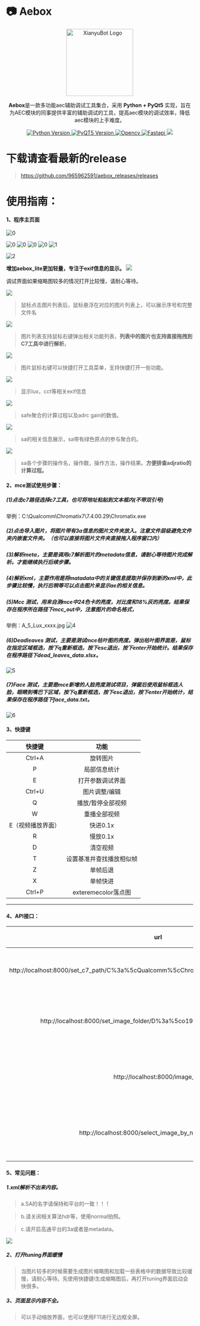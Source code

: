 # 📷 Aebox
<div align="center">

<img src="icons/new_start_256.ico" alt="XianyuBot Logo" width="180">

**Aebox**是一款多功能aec辅助调试工具集合，采用 **Python + PyQt5** 实现，旨在为AEC模块的同事提供丰富的辅助调试的工具，提高aec模块的调试效率，降低aec模块的上手难度。

<p align="center">
  <a href="https://www.python.org/">
    <img src="https://img.shields.io/badge/Python-3.12%2B-blue" alt="Python Version">
  </a>
  <a href="https://platform.openai.com/">
    <img src="https://img.shields.io/badge/PyQT5-5.15%2B-FF6F61" alt="PyQT5 Version">
  </a>
    <a href="https://platform.openai.com/">
    <img src="https://img.shields.io/badge/Opencv-4.10%2B-blue" alt="Opencv">
  </a>
  </a>
    <a href="https://platform.openai.com/">
    <img src="https://img.shields.io/badge/fastapi-0.115.12-blue" alt="Fastapi">
  </a>
  <a>
  <img src="https://gh-down-badges.linkof.link/965962591/aebox_releases">
  </a>
    
</p>

</div>

# 下载请查看最新的release
> https://github.com/965962591/aebox_releases/releases
# 使用指南：

#### 1、程序主页面

![0](assets/image_2025-09-15_13-38-32.jpg)

![0](assets/image_2025-08-29_12-28-41.jpg)
![0](assets/image_2025-08-29_12-29-23.jpg)
![0](assets/image_2025-08-29_12-30-02.jpg)
![0](assets/image_2025-09-15_13-39-57.jpg)
![1](assets/8.png)

![2](assets/9.png)


**增加aebox_lite更加轻量，专注于exif信息的显示。**
![](assets/aebox_lite.jpg)

调试界面如果缩略图较多的情况打开比较慢，请耐心等待。

![](assets/11.png)
> 鼠标点击图片列表后，鼠标悬浮在对应的图片列表上，可以展示序号和完整文件名

![](assets/12.png)

> 图片列表支持鼠标右键弹出相关功能列表，**列表中的图片也支持直接拖拽到C7工具中进行解析**。

![](assets/13.png)

> 图片鼠标右键可以快捷打开工具菜单，支持快捷打开一些功能。

![](assets/14.png)

> 显示lux，cct等相关exif信息

![](assets/15.png)

> safe聚合的计算过程以及adrc gain的数值。

![](assets/16.png)

> sa的相关信息展示，sa带有绿色原点的参与聚合的。

![](assets/17.png)

> sa各个步骤的操作名，操作数，操作方法，操作结果。**方便排查adjratio的计算过程。**

#### 2、mce测试使用步骤：

##### (1)点击c7路径选择c7工具，也可将地址粘贴到文本框内(不带双引号)

举例：C:\Qualcomm\Chromatix7\7.4.00.29\Chromatix.exe

##### (2)点击导入图片，将图片带有3a信息的图片文件夹放入。注意文件层级避免文件夹内嵌套文件夹。（也可以直接将图片文件夹直接拖入程序窗口内）

##### (3)解析meta，主要是调用c7解析图片的metadata信息，请耐心等待图片完成解析。才能继续执行后续步骤。

##### (4)解析xml，主要作用是将matadata中的关键信息提取并保存到新的xml中，此步骤比较慢，执行后稍等可以点击图片来显示ae的相关信息。

##### (5)Mcc 测试，用来自测mce中24色卡的亮度，对比度和18%灰的亮度。结果保存在程序所在路径下mcc_out中，注意图片的命名格式，

举例：A_5_Lux_xxxx.jpg
![4](assets/4.png)

##### (6)Deadleaves 测试，主要是测试mce枯叶图的亮度。弹出枯叶图界面是，鼠标在指定区域框选，按下q重新框选，按下esc退出，按下enter开始统计。结果保存在程序路径下dead_leaves_data.xlsx。

![5](assets/5.png)

##### (7)Face 测试，主要是mce新增的人脸亮度测试项目，弹窗后使用鼠标框选人脸，眼睛到嘴巴下区域，按下q重新框选，按下esc退出，按下enter开始统计，结果保存在程序路径下face_data.txt。

![6](assets/6.png)

#### 3、快捷键


|      快捷键       |           功能           |
| :---------------: | :----------------------: |
|      Ctrl+A       |         旋转图片         |
|         P         |       局部信息统计       |
|         E         |     打开参数调试界面     |
|      Ctrl+U       |      图片调整/编辑       |
|         Q         |    播放/暂停全部视频     |
|         W         |       重播全部视频       |
| E（视频播放界面） |         快进0.1x         |
|         R         |         慢放0.1x         |
|         D         |         清空视频         |
|         T         | 设置基准并查找播放相似帧 |
|         Z         |  单帧后退            |
|         X         | 单帧快进            |
|         Ctrl+P    | exteremecolor落点图        |



---------------------------------------------------------------------
####  4、API接口：
|      url       |           功能           |
| :---------------: | :----------------------: |
|     http://localhost:8000/set_c7_path/C%3a%5cQualcomm%5cChromatix7%5c7.3.01.36%5cChromatix.exe       |         设置C7路径         |
|     http://localhost:8000/set_image_folder/D%3a%5co19%5cimage%5c0416%5co19        |       设置图片路径       |
|     http://localhost:8000/image_list        |     获取图片列表     |
|     http://localhost:8000/select_image_by_name/xxxxxx.jpg    |      切到目标图片       |



####  5、常见问题：

##### 1.xml解析不出来内容。

> a.SA的名字请保持和平台的一致！！！

> b.请关闭相关算法hdr等，使用normal拍照。

> c.请开启高通平台的3a或者是metadata。

![](assets/10.png)

##### 2、打开tuning界面缓慢

> 当图片较多的时候需要生成图片缩略图和加载一些表格中的数据导致比较缓慢，请耐心等待。先使用快捷键i生成缩略图后，再打开tuning界面启动会快很多。



##### 3、页面显示内容不全。

> 可以手动缩放界面，也可以使用F11进行无边框全屏。







